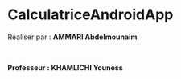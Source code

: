# CalculatriceAndroidApp


<p>Realiser par : <strong>AMMARI Abdelmounaim<strong></p>
</br>
<p>Professeur : <strong>KHAMLICHI Youness <strong></p>
